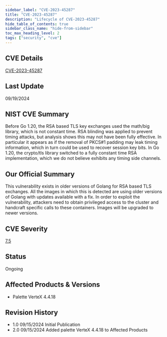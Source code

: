 ```yaml
---
sidebar_label: "CVE-2023-45287"
title: "CVE-2023-45287"
description: "Lifecycle of CVE-2023-45287"
hide_table_of_contents: true
sidebar_class_name: "hide-from-sidebar"
toc_max_heading_level: 2
tags: ["security", "cve"]
---
```


## CVE Details

[CVE-2023-45287](https://nvd.nist.gov/vuln/detail/CVE-2023-45287)

## Last Update

09/19/2024

## NIST CVE Summary

Before Go 1.20, the RSA based TLS key exchanges used the math/big library, which is not constant time. RSA blinding was
applied to prevent timing attacks, but analysis shows this may not have been fully effective. In particular it appears
as if the removal of PKCS#1 padding may leak timing information, which in turn could be used to recover session key
bits. In Go 1.20, the crypto/tls library switched to a fully constant time RSA implementation, which we do not believe
exhibits any timing side channels.

## Our Official Summary

This vulnerability exists in older versions of Golang for RSA based TLS exchanges. All the images in which this is
detected are using older versions of Golang with updates available with a fix. In order to exploit the vulnerability,
attackers need to obtain privileged access to the cluster and handcraft specific calls to these containers. Images will
be upgraded to newer versions.

## CVE Severity

[7.5](https://nvd.nist.gov/vuln/detail/CVE-2023-45287)

## Status

Ongoing

## Affected Products & Versions

- Palette VerteX 4.4.18

## Revision History

- 1.0 09/15/2024 Initial Publication
- 2.0 09/15/2024 Added palette VerteX 4.4.18 to Affected Products
